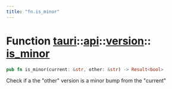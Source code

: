 ```yaml
---
title: "fn.is_minor"
---
```


# Function [tauri](/docs/api/rust/tauri/../../index.html)::​[api](/docs/api/rust/tauri/../index.html)::​[version](/docs/api/rust/tauri/index.html)::​[is_minor](/docs/api/rust/tauri/)

```rs
pub fn is_minor(current: &str, other: &str) -> Result<bool>
```

Check if a the "other" version is a minor bump from the "current"
